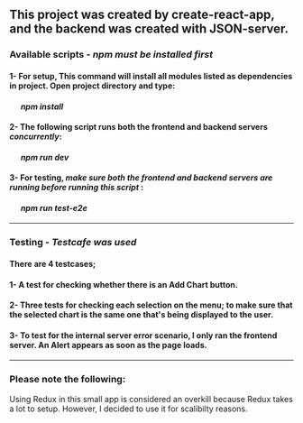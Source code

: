 ## This project was created by create-react-app, and the backend was created with JSON-server.

### Available scripts - *npm must be installed first*

#### 1- For setup, This command will install all modules listed as dependencies in project. Open project directory and type:
#### &nbsp; &nbsp; &nbsp; *npm install*
#### 2- The following script runs both the frontend and backend servers *concurrently*:
#### &nbsp; &nbsp; &nbsp; *npm run dev* 
#### 3- For testing, *make sure both the frontend and backend servers are running before running this script* :
#### &nbsp; &nbsp; &nbsp; *npm run test-e2e*
---

### Testing - *Testcafe was used*

#### There are 4 testcases;
#### 1- A test for checking whether there is an Add Chart button.
#### 2- Three tests for checking each selection on the menu; to make sure that the selected chart is the same one that's being displayed to the user.
#### 3- To test for the internal server error scenario, I only ran the frontend server. An Alert appears as soon as the page loads.
---

### Please note the following:

Using Redux in this small app is considered an overkill because Redux takes a lot to setup. However, I decided to use it for scalibilty reasons. 
